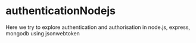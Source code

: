 # authenticationNodejs
Here we try to explore authentication and authorisation in node.js, express, mongodb using jsonwebtoken
